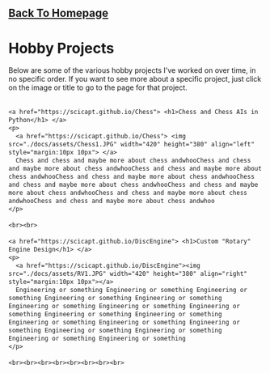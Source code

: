 <html>
<body>

  <h2>
    <a href="https://scicapt.github.io/"> Back To Homepage </a>
  </h2>
  
  <div>
    <h1>Hobby Projects</h1>
    <p>
      Below are some of the various hobby projects I've worked on over time, in no specific order. If you want to see more about a specific project, just click on the image or title to go to the page for that project.
      <br><br>
    </p>
    
    <a href="https://scicapt.github.io/Chess"> <h1>Chess and Chess AIs in Python</h1> </a>
    <p>
      <a href="https://scicapt.github.io/Chess"> <img src="./docs/assets/Chess1.JPG" width="420" height="380" align="left" style="margin:10px 10px"> </a>
      Chess and chess and maybe more about chess andwhooChess and chess and maybe more about chess andwhooChess and chess and maybe more about chess andwhooChess and chess and maybe more about chess andwhooChess and chess and maybe more about chess andwhooChess and chess and maybe more about chess andwhooChess and chess and maybe more about chess andwhooChess and chess and maybe more about chess andwhoo
    </p>
    
    <br><br>
    
    <a href="https://scicapt.github.io/DiscEngine"> <h1>Custom "Rotary" Engine Design</h1> </a>
    <p>
      <a href="https://scicapt.github.io/DiscEngine"><img src="./docs/assets/RV1.JPG" width="420" height="380" align="right" style="margin:10px 10px"></a>
      Engineering or something Engineering or something Engineering or something Engineering or something Engineering or something Engineering or something Engineering or something Engineering or something Engineering or something Engineering or something Engineering or something Engineering or something Engineering or something Engineering or something Engineering or something Engineering or something Engineering or something 
    </p>
    
    <br><br><br><br><br><br><br><br>

